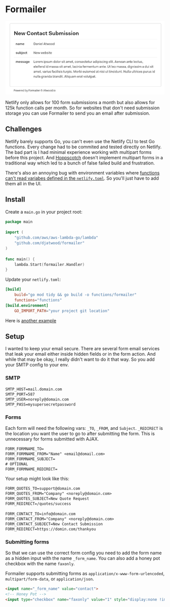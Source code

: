 # Formailer

![Screenshot](img.png)

Netlify only allows for 100 form submissions a month but also allows for 125k function calls per month. So for websites that don't need submission storage you can use Formailer to send you an email after submission.

## Challenges

Netlify barely supports Go, you can't even use the Netlify CLI to test Go functions. Every change had to be commited and tested directly on Netlify. The bad part is I had minimal experience working with multipart forms before this project. And [Hoppscotch](https://hoppscotch.io) doesn't implement multipart forms in a traditional way which led to a bunch of false failed build and frustration.

There's also an annoying bug with environment variables where [functions can't read variabes defined in the `netlify.toml`](https://github.com/netlify/netlify-lambda/issues/59). So you'll just have to add them all in the UI.

## Install
Create a `main.go` in your project root:
```go
package main

import (
	"github.com/aws/aws-lambda-go/lambda"
	"github.com/djatwood/formailer"
)

func main() {
	lambda.Start(formailer.Handler)
}
```
Update your `netlify.toml`:
```toml
[build]
    build="go mod tidy && go build -o functions/formailer"
    functions="functions" 
[build.environment]
    GO_IMPORT_PATH="your project git location"
```
Here is [another example](https://github.com/netlify/aws-lambda-go-example)

## Setup
I wanted to keep your email secure. There are several form email services that leak your email either inside hidden fields or in the form action. And while that may be okay, I really didn't want to do it that way. So you add your SMTP config to your env.

### SMTP
```env
SMTP_HOST=mail.domain.com
SMTP_PORT=587
SMTP_USER=noreply@domain.com
SMTP_PASS=mysupersecretpassword
```

### Forms
Each form will need the following vars: `_TO`, `_FROM`, and `Subject`. `_REDIRECT` is the location you want the user to go to after submitting the form. This is unnecessary for forms submitted with AJAX.
```env
FORM_FORMNAME_TO=
FORM_FORMNAME_FROM="Name" <email@domail.com>
FORM_FORMNAME_SUBJECT=
# OPTIONAL
FORM_FORMNAME_REDIRECT=
```

Your setup might look like this:
```env
FORM_QUOTES_TO=support@domain.com
FORM_QUOTES_FROM="Company" <noreply@domain.com>
FORM_QUOTES_SUBJECT=New Quote Request
FORM_REDIRECT=/quotes/success

FORM_CONTACT_TO=info@domain.com
FORM_CONTACT_FROM="Company" <noreply@domain.com>
FORM_CONTACT_SUBJECT=New Contact Submission
FORM_REDIRECT=https://domin.com/thankyou
```

### Submitting forms
So that we can use the correct form config you need to add the form name as a hidden input with the name `_form_name`. You can also add a honey pot checkbox with the name `faxonly`.

Formailer supports submitting forms as `application/x-www-form-urlencoded`, `multipart/form-data`, or `application/json`.
```html
<input name="_form_name" value="contact">
<!-- Honey Pot -->
<input type="checkbox" name="faxonly" value="1" style="display:none !important" tabindex="-1" autocomplete="off">
```

